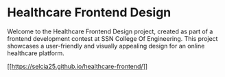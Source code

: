 # Healthcare Frontend Design

Welcome to the Healthcare Frontend Design project, created as part of a frontend development contest at SSN College Of Engineering. This project showcases a user-friendly and visually appealing design for an online healthcare platform.

[[https://selcia25.github.io/healthcare-frontend/]]
